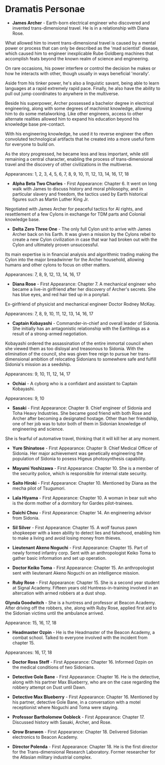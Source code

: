 # **Dramatis Personae**

* **James Archer** - Earth-born electrical engineer who discovered and invented trans-dimensional travel. He is in a relationship with Diana Rose.

What allowed him to invent trans-dimensional travel is caused by a mental power or process that can only be described as the 'mad scientist' disease, which caused him to engineer inexplicable Rube Goldberg machines that accomplish feats beyond the known realm of science and engineering.

On rare occasions, his power interfere or control the decision he makes or how he interacts with other, though usually in ways beneficial 'morally'.

Aside from his tinker power, he's also a linguistic savant, being able to learn languages at a rapid extremely rapid pace. Finally, he also have the ability to pull out jump coordinates to anywhere in the multiverse.

Beside his superpower, Archer possessed a bachelor degree in electrical engineering, along with some degrees of machinist knowledge, allowing him to do some metalworking. Like other engineers, access to other alternate realities allowed him to expand his education beyond his knowledge base pre-contact.

With his engineering knowledge, he used it to reverse engineer the often convoluted technological artifacts that he created into a more useful form for everyone to build on.

As the story progressed, he became less and less important, while still remaining a central character, enabling the process of trans-dimensional travel and the discovery of other civilizations in the multiverse.

Appearances: 1, 2, 3, 4, 5, 6, 7, 8, 9, 10, 11, 12, 13, 14, 16, 17, 18

* **Alpha Beta Two Charles** - First Appearance: Chapter 6. It went on long walk with James to discuss history and moral philosophy, and in particular slavery and freedom, the tactics used by Earth historical figures such as Martin Luther King Jr.

Negotiated with James Archer for peaceful tactics for AI rights, and resettlement of a few Cylons in exchange for TDM parts and Colonial knowledge base.

* **Delta Zero Three One** - The only full Cylon unit to arrive with James Archer back on his Earth. It was given a mission by the Cylons rebel to create a new Cylon civilization in case that war had broken out with the Cylon and ultimately proven unsuccessful.

Its main expertise is in financial analysis and algorithmic trading making the Cylon into the major breadwinner for the Archer household, allowing humans and other cylons to focus on other matters.

Appearances: 7, 8, 9, 12, 13, 14, 16, 17

* **Diana Rose** - First Appearance: Chapter 7. A mechanical engineer who became a live-in girlfriend after her discovery of Archer's secrets. She has blue eyes, and red hair tied up in a ponytail.

Ex-girlfriend of physicist and mechanical engineer Doctor Rodney McKay.

Appearances: 7, 8, 9, 10, 11, 12, 13, 14, 16, 17

* **Captain Kobayashi** - Commander-in-chief and overall leader of Sidonia. She initially has an antagonistic relationship with the Earthlings as a result of a strong-armed negotiation.

Kobayashi ordered the assassination of the entire immortal council when she viewed them as too disloyal and treasonous to Sidonia. With the elimination of the council, she was given free reign to pursue her trans-dimensional ambition of relocating Sidonians to somewhere safe and fulfill Sidonia's mission as a seedship.

Appearances: 9, 10, 11, 12, 14, 17

* **Ochiai** - A cyborg who is a confidant and assistant to Captain Kobayashi.

Appearances: 9, 10

* **Sasaki** - First Appearance: Chapter 9. Chief engineer of Sidonia and Toha Heavy Industries. She became good friend with both Rose and Archer after becoming a designated hostage. Other than her friendship, one of her job was to tutor both of them in Sidonian knowledge of engineering and science.

She is fearful of automative travel, thinking that it will kill her at any moment.

* **Yure Shinatose** - First Appearance: Chapter 9. Chief Medical Officer of Sidonia. Her major achievement was genetically engineering the population of Sidonia to posess Higeus photosynthesis capability.

* **Mayumi Yoshizawa** - First Appearance: Chapter 10. She is a member of the security police, which is responsible for internal state security.

* **Saito Hiroki** - First Appearance: Chapter 10. Mentioned by Diana as the mecha pilot of Tsugumori.

* **Lala Hiyama** - First Appearance: Chapter 10. A woman in bear suit who is the dorm mother of a dormitory for Gardes pilot-trainees.

* **Daichi Chou** - First Appearance: Chapter 14. An engineering advisor from Sidonia.

* **Sil Silver** - First Appearance: Chapter 15. A wolf faunus pawn shopkeeper with a keen ability to detect lies and falsehood, enabling him to make a living and avoid losing money from thieves.

* **Lieutenant Akeno Noguchi** - First Appearance: Chapter 15. Part of newly formed infantry corp. Sent with an anthropologist Keiko Toma to gather basic information and set up operation.

* **Doctor Keiko Toma** - First Appearance: Chapter 15. An anthropologist sent with lieutenant Akeno Noguchi on an intelligence mission.

* **Ruby Rose** - First Appearance: Chapter 15. She is a second year student at Signal Academy. Fifteen years old Huntress-in-training involved in an altercation with armed robbers at a dust shop.

**Glynda Goodwitch** - She is a huntress and professor at Beacon Academy. After driving off the robbers, she, along with Ruby Rose, applied first aid to the Sidonian victims until the ambulance arrived.

Appearance: 15, 16, 17, 18

* **Headmaster Ozpin** - He is the Headmaster of the Beacon Academy, a combat school. Talked to everyone involved with the incident from chapter 15.

Appearances: 16, 17, 18

* **Doctor Ross Steff** - First Appearance: Chapter 16. Informed Ozpin on the medical conditions of two Sidonians.

* **Detective Gole Bane** - First Appearance: Chapter 16. He is the detective, along with his partner Max Blueberry, who are on the case regarding the robbery attempt on Dust until Dawn.

* **Detective Max Blueberry** - First Appearance: Chapter 16. Mentioned by his partner, detective Gole Bane, in a conversation with a motel receptionist where Noguchi and Toma were staying.

* **Professor Bartholomew Oobleck** - First Appearance: Chapter 17. Discussed history with Sasaki, Archer, and Rose.

* **Qrow Branwen** - First Appearance: Chapter 18. Delivered Sidonian electronics to Beacon Academy.

* **Director Polenda** - First Appearance: Chapter 18. He is the first director for the Trans-dimensional Research Laboratory. Former researcher for the Atlasian military industrial complex.
